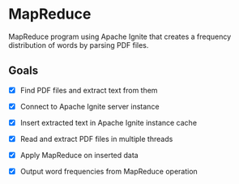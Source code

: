 # MapReduce

MapReduce program using Apache Ignite that creates a frequency distribution of words by parsing PDF files.

## Goals

- [x] Find PDF files and extract text from them

- [x] Connect to Apache Ignite server instance

- [x] Insert extracted text in Apache Ignite instance cache

- [x] Read and extract PDF files in multiple threads

- [x] Apply MapReduce on inserted data

- [x] Output word frequencies from MapReduce operation
